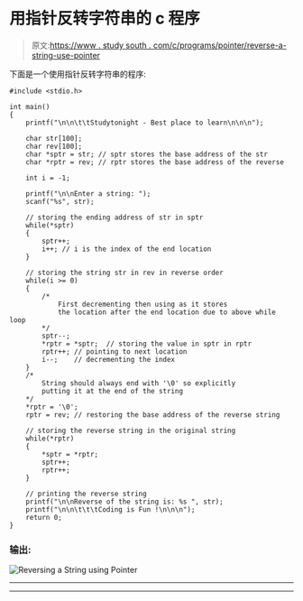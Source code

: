 # 用指针反转字符串的 c 程序

> 原文:[https://www . study south . com/c/programs/pointer/reverse-a-string-use-pointer](https://www.studytonight.com/c/programs/pointer/reverse-a-string-using-pointer)

下面是一个使用指针反转字符串的程序:

```
#include <stdio.h>

int main()
{
    printf("\n\n\t\tStudytonight - Best place to learn\n\n\n");

    char str[100];
    char rev[100];
    char *sptr = str; // sptr stores the base address of the str
    char *rptr = rev; // rptr stores the base address of the reverse

    int i = -1;

    printf("\n\nEnter a string: ");
    scanf("%s", str);

    // storing the ending address of str in sptr
    while(*sptr)
    {
        sptr++;
        i++; // i is the index of the end location
    }

    // storing the string str in rev in reverse order
    while(i >= 0)
    {
        /*
            First decrementing then using as it stores 
            the location after the end location due to above while loop
        */
        sptr--; 
        *rptr = *sptr;  // storing the value in sptr in rptr
        rptr++; // pointing to next location
        i--;    // decrementing the index
    }
    /*
        String should always end with '\0' so explicitly 
        putting it at the end of the string
    */
    *rptr = '\0'; 
    rptr = rev; // restoring the base address of the reverse string

    // storing the reverse string in the original string
    while(*rptr)
    {
        *sptr = *rptr;
        sptr++;
        rptr++;
    }

    // printing the reverse string
    printf("\n\nReverse of the string is: %s ", str);
    printf("\n\n\t\t\tCoding is Fun !\n\n\n");
    return 0;
}
```

### 输出:

![Reversing a String using Pointer](../Images/d5262b51d0e274a6a5b03eae16338bae.png)

* * *

* * *